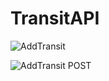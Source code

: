 # TransitAPI


![AddTransit](https://i.imgur.com/aerlKeU.png)

![AddTransit POST](https://i.imgur.com/YyIMOto.png)
